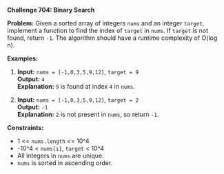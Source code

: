 **Challenge 704: Binary Search**

**Problem:**
Given a sorted array of integers `nums` and an integer `target`, implement a function to find the index of `target` in `nums`. If `target` is not found, return `-1`. The algorithm should have a runtime complexity of O(log n).

**Examples:**

1. **Input:** `nums = [-1,0,3,5,9,12]`, `target = 9`  
   **Output:** `4`  
   **Explanation:** `9` is found at index `4` in `nums`.

2. **Input:** `nums = [-1,0,3,5,9,12]`, `target = 2`  
   **Output:** `-1`  
   **Explanation:** `2` is not present in `nums`, so return `-1`.

**Constraints:**
- 1 <= `nums.length` <= 10^4
- -10^4 < `nums[i]`, `target` < 10^4
- All integers in `nums` are unique.
- `nums` is sorted in ascending order.
